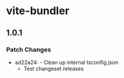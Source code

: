 # vite-bundler

## 1.0.1

### Patch Changes

- ad22a24: - Clean up internal tsconfig.json
  - Test changeset releases
